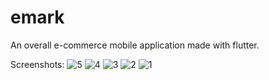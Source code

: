 # emark

An overall e-commerce mobile application made with flutter. 

Screenshots:
![5](https://github.com/Tosin8/emark/assets/23019300/6724911f-0b6d-43ed-bfe0-09154a11abf5)
![4](https://github.com/Tosin8/emark/assets/23019300/694713a3-c355-4fc3-af10-e4c246a09a9c)
![3](https://github.com/Tosin8/emark/assets/23019300/471f0882-7890-47cf-ace5-76da001a2aec)
![2](https://github.com/Tosin8/emark/assets/23019300/6d846802-0405-46d9-83d4-e497845bd150)
![1](https://github.com/Tosin8/emark/assets/23019300/be38ae20-975c-4f6c-82f4-f870b7c6da20)
